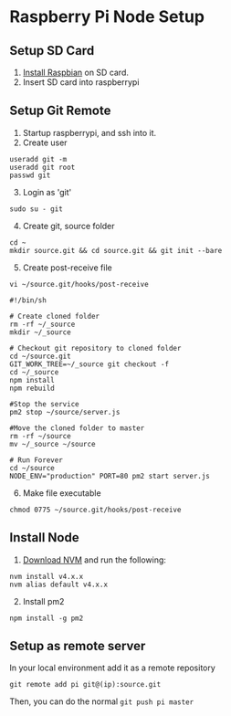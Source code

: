 # Raspberry Pi Node Setup

## Setup SD Card
1. [Install Raspbian](https://www.raspberrypi.org/documentation/installation/installing-images/mac.md) on SD card.
1. Insert SD card into raspberrypi

## Setup Git Remote
1) Startup raspberrypi, and ssh into it.
2) Create user
```
useradd git -m
useradd git root
passwd git
```
3) Login as 'git'
```
sudo su - git
```
4) Create git, source folder
```
cd ~
mkdir source.git && cd source.git && git init --bare
```
5) Create post-receive file
```
vi ~/source.git/hooks/post-receive
```

```
#!/bin/sh

# Create cloned folder
rm -rf ~/_source
mkdir ~/_source

# Checkout git repository to cloned folder
cd ~/source.git
GIT_WORK_TREE=~/_source git checkout -f
cd ~/_source
npm install
npm rebuild

#Stop the service
pm2 stop ~/source/server.js

#Move the cloned folder to master
rm -rf ~/source
mv ~/_source ~/source

# Run Forever
cd ~/source
NODE_ENV="production" PORT=80 pm2 start server.js
```

6) Make file executable
```
chmod 0775 ~/source.git/hooks/post-receive
```

## Install Node

1. [Download NVM](https://github.com/creationix/nvm) and run the following:
```
nvm install v4.x.x
nvm alias default v4.x.x
```
2. Install pm2
```
npm install -g pm2
```

## Setup as remote server

In your local environment add it as a remote repository
```
git remote add pi git@(ip):source.git
```

Then, you can do the normal `git push pi master`
